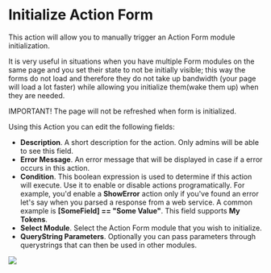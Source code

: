 # Initialize Action Form

This action will allow you to manually trigger an Action Form module initialization.

It is very useful in situations when you have multiple Form modules on the same page and you set their state to not be initially visible; this way the forms do not load and therefore they do not take up bandwidth \(your page will load a lot faster\) while allowing you initialize them\(wake them up\) when they are needed.

IMPORTANT! The page will not be refreshed when form is initialized.

Using this Action you can edit the following fields:

* **Description**. A short description for the action. Only admins will be able to see this field.
* **Error Message**. An error message that will be displayed in case if a error occurs in this action.
* **Condition**. This boolean expression is used to determine if this action will execute. Use it to enable or disable actions programatically. For example, you'd enable a **ShowError** action only if you've found an error let's say when you parsed a response from a web service. A common example is **\[SomeField\] == "Some Value"**. This field supports **My Tokens**.
* **Select Module**. Select the Action Form module that you wish to initialize.
* **QueryString Parameters**.  Optionally you can pass parameters through querystrings that can then be used in other modules.

![](http://static.dnnsharp.com/documentation/init_form.png)
